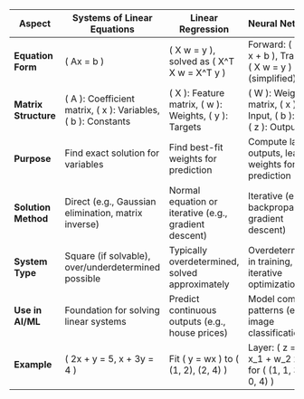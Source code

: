 | **Aspect**            | **Systems of Linear Equations** | **Linear Regression** | **Neural Networks** |
|-----------------------|---------------------------------|-----------------------|---------------------|
| **Equation Form**     | \( Ax = b \)                   | \( X w = y \), solved as \( X^T X w = X^T y \) | Forward: \( z = W x + b \), Training: \( X w = y \) (simplified) |
| **Matrix Structure**  | \( A \): Coefficient matrix, \( x \): Variables, \( b \): Constants | \( X \): Feature matrix, \( w \): Weights, \( y \): Targets | \( W \): Weight matrix, \( x \): Input, \( b \): Bias, \( z \): Output |
| **Purpose**           | Find exact solution for variables | Find best-fit weights for prediction | Compute layer outputs, learn weights for prediction |
| **Solution Method**   | Direct (e.g., Gaussian elimination, matrix inverse) | Normal equation or iterative (e.g., gradient descent) | Iterative (e.g., backpropagation, gradient descent) |
| **System Type**       | Square (if solvable), over/underdetermined possible | Typically overdetermined, solved approximately | Overdetermined in training, iterative optimization |
| **Use in AI/ML**      | Foundation for solving linear systems | Predict continuous outputs (e.g., house prices) | Model complex patterns (e.g., image classification) |
| **Example**           | \( 2x + y = 5, x + 3y = 4 \)  | Fit \( y = wx \) to \( (1, 2), (2, 4) \) | Layer: \( z = w_1 x_1 + w_2 x_2 \) for \( (1, 1, 3), (2, 0, 4) \) |

